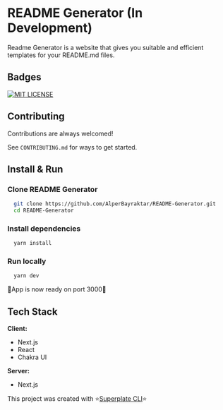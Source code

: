 # README Generator (In Development)

Readme Generator is a website that gives you suitable and efficient templates for your README.md files.

## Badges

[![MIT LICENSE](https://img.shields.io/badge/license-MIT-green)](https://github.com/AlperBayraktar/README-Generator/blob/master/LICENSE)

## Contributing

Contributions are always welcomed!

See `CONTRIBUTING.md` for ways to get started.

## Install & Run

### Clone README Generator

```bash
  git clone https://github.com/AlperBayraktar/README-Generator.git
  cd README-Generator
```

### Install dependencies

```bash
  yarn install
```

### Run locally

```bash
  yarn dev
```

🎉App is now ready on port 3000🎉

## Tech Stack

**Client:**

-   Next.js
-   React
-   Chakra UI

**Server:**

-   Next.js

This project was created with ⭐[Superplate CLI](https://pankod.github.io/superplate/)⭐
